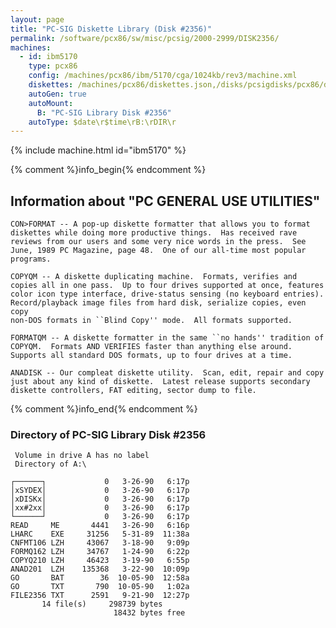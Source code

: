 ```yaml
---
layout: page
title: "PC-SIG Diskette Library (Disk #2356)"
permalink: /software/pcx86/sw/misc/pcsig/2000-2999/DISK2356/
machines:
  - id: ibm5170
    type: pcx86
    config: /machines/pcx86/ibm/5170/cga/1024kb/rev3/machine.xml
    diskettes: /machines/pcx86/diskettes.json,/disks/pcsigdisks/pcx86/diskettes.json
    autoGen: true
    autoMount:
      B: "PC-SIG Library Disk #2356"
    autoType: $date\r$time\rB:\rDIR\r
---
```


{% include machine.html id="ibm5170" %}

{% comment %}info_begin{% endcomment %}

## Information about "PC GENERAL USE UTILITIES"

    CON>FORMAT -- A pop-up diskette formatter that allows you to format
    diskettes while doing more productive things.  Has received rave
    reviews from our users and some very nice words in the press.  See
    June, 1989 PC Magazine, page 48.  One of our all-time most popular
    programs.
    
    COPYQM -- A diskette duplicating machine.  Formats, verifies and
    copies all in one pass.  Up to four drives supported at once, features
    color icon type interface, drive-status sensing (no keyboard entries).
    Record/playback image files from hard disk, serialize copies, even copy
    non-DOS formats in ``Blind Copy'' mode.  All formats supported.
    
    FORMATQM -- A diskette formatter in the same ``no hands'' tradition of
    COPYQM.  Formats AND VERIFIES faster than anything else around.
    Supports all standard DOS formats, up to four drives at a time.
    
    ANADISK -- Our compleat diskette utility.  Scan, edit, repair and copy
    just about any kind of diskette.  Latest release supports secondary
    diskette controllers, FAT editing, sector dump to file.
{% comment %}info_end{% endcomment %}


### Directory of PC-SIG Library Disk #2356

     Volume in drive A has no label
     Directory of A:\

    ┌──────┐             0   3-26-90   6:17p
    │xSYDEX│             0   3-26-90   6:17p
    │xDISKx│             0   3-26-90   6:17p
    │xx#2xx│             0   3-26-90   6:17p
    └──────┘             0   3-26-90   6:17p
    READ     ME       4441   3-26-90   6:16p
    LHARC    EXE     31256   5-31-89  11:38a
    CNFMT106 LZH     43067   3-18-90   9:09p
    FORMQ162 LZH     34767   1-24-90   6:22p
    COPYQ210 LZH     46423   3-19-90   6:55p
    ANAD201  LZH    135368   3-22-90  10:09p
    GO       BAT        36  10-05-90  12:58a
    GO       TXT       790  10-05-90   1:02a
    FILE2356 TXT      2591   9-21-90  12:27p
           14 file(s)     298739 bytes
                           18432 bytes free
